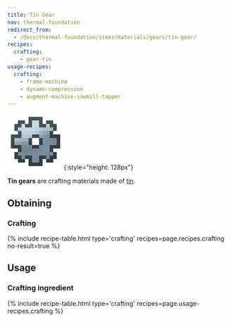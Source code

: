 ```yaml
---
title: Tin Gear
nav: thermal-foundation
redirect_from:
  - /docs/thermal-foundation/items/materials/gears/tin-gear/
recipes:
  crafting:
    - gear-tin
usage-recipes:
  crafting:
    - frame-machine
    - dynamo-compression
    - augment-machine-sawmill-tapper
---
```


![Tin gear](/assets/images/thermal-foundation/gear-tin.png){:style="height: 128px"}


**Tin gears** are crafting materials made of [tin](/docs/tin-ingot/).


Obtaining
---------

### Crafting
{% include recipe-table.html type='crafting' recipes=page.recipes.crafting no-result=true %}


Usage
-----

### Crafting ingredient
{% include recipe-table.html type='crafting' recipes=page.usage-recipes.crafting %}
